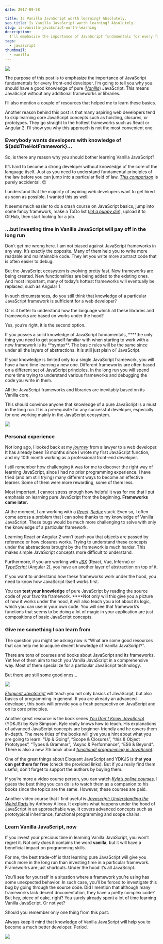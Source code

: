 ```yaml
---
date: 2017-09-28

title: Is Vanilla JavaScript worth learning? Absolutely.
seo_title: Is Vanilla JavaScript worth learning? Absolutely.
slug: is-vanilla-javaScript-worth-learning
description: 
  I'll emphasize the importance of JavaScript fundamentals for every front-end developer. I’m going to tell you why you should have a good knowledge of Vanilla JavaScript.
tags:
  - javascript
thumbnail:
  - vanilla
---
```


![](./images/vanilla.jpg)

The purpose of this post is to emphasize the importance of JavaScript fundamentals for every front-end developer. I’m going to tell you why you should have a good knowledge of pure (*[Vanilla](https://en.wikipedia.org/wiki/Vanilla_software)*) JavaScript. This means JavaScript without any additional frameworks or libraries.

I’ll also mention a couple of resources that helped me to learn these basics.

Another reason behind this post is that many aspiring web developers tend to skip learning core JavaScript concepts such as hoisting, closures, or prototypes. They go straight to the hottest frameworks such as React or Angular 2. I’ll show you why this approach is not the most convenient one.

### Everybody wants developers with knowledge of ${addTheHotFramework}…

So, is there any reason why you should bother learning Vanilla JavaScript?

It’s hard to become a strong developer without knowledge of the core of the language itself. Just as you need to understand fundamental principles of the law before you can jump into a particular field of law. *[This comparison](https://www.codinglawyer.io/posts/i-stopped-being-a-lawyer)* is purely accidental. 😉

I understand that the majority of aspiring web developers want to get hired as soon as possible. I wanted this as well.

It seems much easier to do a crash course on JavaScript basics, jump into some fancy framework, make a ToDo list (*[let a puppy die](https://medium.freecodecamp.com/every-time-you-build-a-to-do-list-app-a-puppy-dies-505b54637a5d)*), upload it to GitHub, then start looking for a job.

### …but investing time in Vanilla JavaScript will pay off in the long run

Don’t get me wrong here. I am not biased against JavaScript frameworks in any way. It’s exactly the opposite. Many of them help you to write more readable and maintainable code. They let you write more abstract code that is often easier to debug.

But the JavaScript ecosystem is evolving pretty fast. New frameworks are being created. New functionalities are being added to the existing ones. And most important, many of today’s hottest frameworks will eventually be replaced, such as Angular 1.

In such circumstances, do you still think that knowledge of a particular JavaScript framework is sufficient for a web developer?

Or is it better to understand how the language which all these libraries and frameworks are based on works under the hood?

Yes, you’re right, it is the second option.

If you posses a solid knowledge of JavaScript fundamentals, \***\*the only thing you need to get yourself familiar with when starting to work with a new framework is its **syntax\*\*. The basic rules will be the same since under all the layers of abstractions. It is still just plain ol’ JavaScript.

If your knowledge is limited only to a single JavaScript framework, you will have a hard time learning a new one. Different frameworks are often based on a different set of JavaScript principles. In the long run you will spend more time trying to understand various frameworks and debugging the code you write in them.

All the JavaScript frameworks and libraries are inevitably based on its Vanilla core.

This should convince anyone that knowledge of a pure JavaScript is a must in the long run. It is a prerequisite for any successful developer, especially for one working mainly in the JavaScript ecosystem.

![](./images/keep-calm.jpg)

### Personal experience

Not long ago, I looked back at my *[journey](https://www.codinglawyer.io/posts/i-stopped-being-a-lawyer)* from a lawyer to a web developer. It has already been 18 months since I wrote my first JavaScript function, and my 10th month working as a professional front-end developer.

I still remember how challenging it was for me to discover the right way of learning JavaScript, since I had no prior programming experience. I have tried (and am still trying) many different ways to become an effective learner. Some of them were more rewarding, some of them less.

Most important, I cannot stress enough how helpful it was for me that I put emphasis on learning pure JavaScript from the beginning. **Frameworks came later.**

At the moment, I am working with a *[React](https://facebook.github.io/react/)*-*[Redux](http://redux.js.org/)* stack. Even so, I often come across a problem that I can solve thanks to my knowledge of Vanilla JavaScript. These bugs would be much more challenging to solve with only the knowledge of a particular framework.

Learning React or Angular 2 won’t teach you that objects are passed by reference or how closures works. Trying to understand these concepts under the abstractions brought by the framework is much harder. This makes simple JavaScript concepts more difficult to understand.

Furthermore, if you are working with *[JSX](https://reactjs.org/docs/jsx-in-depth.html)* (React, Vue, Inferno) or *[TypeScript](https://www.typescriptlang.org/)* (Angular 2), you have an another layer of abstraction on top of it.

If you want to understand how these frameworks work under the hood, you need to know how JavaScript itself works first.

You can **test your knowledge** of pure JavaScript by reading the source code of your favorite framework. \*\*\*\*Not only will this give you a picture of how it works under the hood, it will also teach you a lot about its logic, which you can use in your own code. You will see that framework’s functions that seems to be doing a lot of magic in your application are just compositions of basic JavaScript concepts.

### Give me something I can learn from

The question you might be asking now is “What are some good resources that can help me to acquire decent knowledge of Vanilla JavaScript?”.

There are tons of courses and books about JavaScript and its frameworks. Yet few of them aim to teach you Vanilla JavaScript in a comprehensive way. Most of them specialize for a particular JavaScript technology.

But there are still some good ones…

![](./images/empty-hands.jpg)

*[Eloquent JavaScript](http://eloquentjavascript.net/)* will teach you not only basics of JavaScript, but also basics of programming in general. If you are already an advanced developer, this book will provide you a fresh perspective on JavaScript and on its core principles.

Another great resource is the book series *[You Don’t Know JavaScript](https://github.com/getify/You-Dont-Know-JS)* (YDKJS) by Kyle Simpson. Kyle really knows how to teach. His explanations of advanced JavaScript concepts are beginner-friendly and he covers them in-depth. The mere titles of the books will give you a hint about what you are going to learn. “Up & Going”, “Scope & Closures”, “this & Object Prototypes”, “Types & Grammar”, “Async & Performance”, “ES6 & Beyond”. There is also a new 7th book about *[functional programming in JavaScript](https://github.com/getify/Functional-Light-JS)*.

One of the great things about Eloquent JavaScript and YDKJS is that **you can get them for free** (check the provided links). But if you really find them useful, don’t forget to support the authors by buying them.

If you’re more a video course person, you can watch *[Kyle’s online courses](https://frontendmasters.com/kyle-simpson/)*. I guess the best thing you can do is to watch them as a companion to his books since the topics are the same. However, these courses are paid.

Another video course that I find useful is *[Javascript: Understanding the Weird Parts](https://www.udemy.com/understand-javascript/)* by Anthony Alicea. It explains what happens under the hood of JavaScript in an approachable way. It covers advanced concepts such as prototypical inheritance, functional programming and scope chains.

### Learn Vanilla JavaScript, now

If you invest your precious time in learning Vanilla JavaScript, you won’t regret it. Not only does it contains the word **vanilla**, but it will have a beneficial impact on programming skills.

For me, the best trade-off is that learning pure JavaScript will give you much more in the long run than investing time in a particular framework. Frameworks are just shortcuts. Under the hood it’s all JavaScript.

You’ll see for yourself in a situation where a framework you’re using has some unexpected behavior. In such case, you’ll be forced to investigate this bug by going through the source code. Did I mention that although many frameworks lack decent documentation, they have a pretty complex code? But hey, piece of cake, right? You surely already spent a lot of time learning Vanilla JavaScript. Or not yet?

Should you remember only one thing from this post:

Always keep it mind that knowledge of Vanilla JavaScript will help you to become a much better developer. Period.

![](./images/rocks.jpg)

